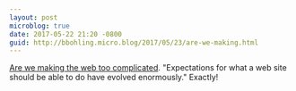 ```yaml
---
layout: post
microblog: true
date: 2017-05-22 21:20 -0800
guid: http://bbohling.micro.blog/2017/05/23/are-we-making.html
---
```

[Are we making the web too complicated](http://seldo.com/weblog/2017/05/21/are_we_making_the_web_too_complicated). "Expectations for what a web site should be able to do have evolved enormously." Exactly!
